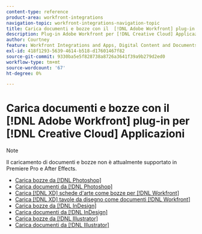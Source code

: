 ```yaml
---
content-type: reference
product-area: workfront-integrations
navigation-topic: workfront-integrations-navigation-topic
title: Carica documenti e bozze con il  [!DNL Adobe Workfront] plug-in per [!DNL Creative Cloud] Applicazioni
description: Plug-in Adobe Workfront per [!DNL Creative Cloud] Applicazioni
author: Courtney
feature: Workfront Integrations and Apps, Digital Content and Documents
exl-id: 418f1293-5639-4614-b518-d17601467f82
source-git-commit: 9330ba5e5f828738a8726a3641f39a9b279d2ed0
workflow-type: tm+mt
source-wordcount: '67'
ht-degree: 0%

---
```


# Carica documenti e bozze con il  [!DNL Adobe Workfront] plug-in per [!DNL Creative Cloud] Applicazioni

>[!NOTE]
>
>Il caricamento di documenti e bozze non è attualmente supportato in Premiere Pro e After Effects.


* [Carica bozze da [!DNL Photoshop]](/help/quicksilver/workfront-integrations-and-apps/adobe-workfront-for-creative-cloud/wf-cc-proofs-ps.md)
* [Carica documenti da [!DNL Photoshop]](/help/quicksilver/workfront-integrations-and-apps/adobe-workfront-for-creative-cloud/wf-cc-docs-ps.md)
* [Carica [!DNL XD] schede d&#39;arte come bozze per [!DNL Workfront]](/help/quicksilver/workfront-integrations-and-apps/adobe-workfront-for-creative-cloud/wf-adobe-xd-proofs.md)
* [Carica [!DNL XD] tavole da disegno come documenti [!DNL Workfront]](/help/quicksilver/workfront-integrations-and-apps/adobe-workfront-for-creative-cloud/wf-adobe-xd-docs.md)
* [Carica bozze da [!DNL InDesign]](/help/quicksilver/workfront-integrations-and-apps/adobe-workfront-for-creative-cloud/wf-adobe-proofs-id.md)
* [Carica documenti da [!DNL InDesign]](/help/quicksilver/workfront-integrations-and-apps/adobe-workfront-for-creative-cloud/wf-adobe-docs-id.md)
* [Carica bozze da [!DNL Illustrator]](/help/quicksilver/workfront-integrations-and-apps/adobe-workfront-for-creative-cloud/wf-adobe-proofs-ai.md)
* [Carica documenti da [!DNL Illustrator]](/help/quicksilver/workfront-integrations-and-apps/adobe-workfront-for-creative-cloud/wf-adobe-docs-id.md)
